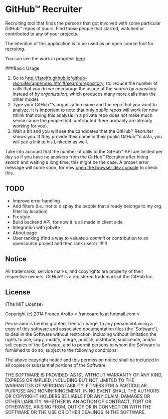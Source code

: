 GitHub™ Recruiter
================

Recruiting tool that finds the persons that got involved with some particular GitHub™ repos of yours. Find those people that starred, watched or contributed to any of your projects.

The intention of this application is to be used as an open source tool for recruitng.

You can see the work in progress [here](http://farolfo.github.io/github-recruiter/app/index.html#/search/repository)

###Basic Usage

1. Go to http://farolfo.github.io/github-recruiter/app/index.html#/search/repository, (to reduce the number of calls that you do we encourage the usage of the _search by repository_ instead of _by organization_, which produces many more calls than the other mode).
2. Type your GitHub™'s organization name and the repo that you want to analyze. It is important to note that only _public repos_ will work for now (think that doing this analysis in a private repo does not make much sense cause the people that contributed there probably are already working for you).
3. Wait a bit and you will see the candidates that the GitHub™ Recruiter shows you. If they provide their name in their public GitHub™'s data, you will see a link to his Linkedin as well.

Take into account that the number of calls to the GitHub™ API are limited per day so if you have no answers from the GitHub™ Recruiter after hiting _search_ and waiting a long time, this might be the case. A proper error message will come soon, for now [open the browser dev console](https://developer.chrome.com/devtools/docs/console#opening-the-console) to check this.

## TODO
* Improve error handling
* Add filters (i.e.: not to display the people that already belongs to my org, filter by location)
* Fix style
* Build backend API, for now it is all made in client side
* Integration with jobvite
* About page
* User ranking (find a way to valuate a _commit_ or contribution to an opensource project and then rank users) !!!!!!!

## Notice

All trademarks, service marks, and copyrights are property of their respective owners. GitHub® is a registered trademark of the GitHub Inc.

## License
(The MIT License)

Copyright (c) 2014 Franco Arolfo < francoarolfo at hotmail.com >

Permission is hereby granted, free of charge, to any person obtaining a copy of this software and associated documentation files (the 'Software'), to deal in the Software without restriction, including without limitation the rights to use, copy, modify, merge, publish, distribute, sublicense, and/or sell copies of the Software, and to permit persons to whom the Software is furnished to do so, subject to the following conditions:

The above copyright notice and this permission notice shall be included in all copies or substantial portions of the Software.

THE SOFTWARE IS PROVIDED 'AS IS', WITHOUT WARRANTY OF ANY KIND, EXPRESS OR IMPLIED, INCLUDING BUT NOT LIMITED TO THE WARRANTIES OF MERCHANTABILITY, FITNESS FOR A PARTICULAR PURPOSE AND NONINFRINGEMENT. IN NO EVENT SHALL THE AUTHORS OR COPYRIGHT HOLDERS BE LIABLE FOR ANY CLAIM, DAMAGES OR OTHER LIABILITY, WHETHER IN AN ACTION OF CONTRACT, TORT OR OTHERWISE, ARISING FROM, OUT OF OR IN CONNECTION WITH THE SOFTWARE OR THE USE OR OTHER DEALINGS IN THE SOFTWARE.


